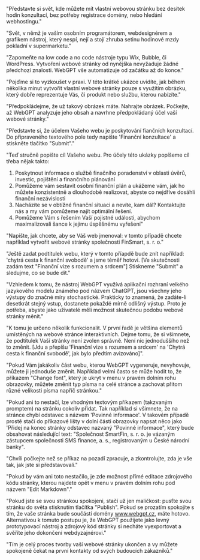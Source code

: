 "Představte si svět, kde můžete mít vlastní webovou stránku bez desítek hodin konzultací, bez potřeby registrace domény, nebo hledání webhostingu."

"Svět, v němž je vaším osobním programátorem, webdesignérem a grafikem nástroj, který nespí, nejí a stojí zhruba setinu hodinové mzdy pokladní v supermarketu."

"Zapomeňte na low code a no code nástroje typu Wix, Bubble, či WordPress. Vytvoření webové stránky od nynějška nevyžaduje žádné předchozí znalosti. WebGPT vše automatizuje od začátku až do konce."

"Pojďme si to vyzkoušet v praxi. V této krátké ukázce uvidíte, jak během několika minut vytvořit vlastní webové stránky pouze s využitím obrázku, který dobře reprezentuje Vás, či produkt nebo službu, kterou nabízíte."

"Předpokládejme, že už takový obrázek máte. Nahrajte obrázek. Počkejte, až WebGPT analyzuje jeho obsah a navrhne předpokládaný účel vaší webové stránky."

"Představte si, že účelem Vašeho webu je poskytování fiančních konzultací. Do připraveného textového pole tedy napište 'Finanční konzultace' a stiskněte tlačítko "Submit"."

"Teď stručně popište cíl Vašeho webu. Pro účely této ukázky popíšeme cíl třeba nějak takto:

1. Poskytnout informace o službě finačního poradenství v oblasti úvěrů, investic, pojištění a finančního plánování
2. Pomůžeme vám sestavit osobní finanční plán a ukážeme vám, jak ho můžete konzistentně a dlouhodobě realizovat, abyste co nejdříve dosáhli finanční nezávislosti
3. Nacházíte se v obtížné finanční situaci a nevíte, kam dál? Kontaktujte nás a my vám pomůžeme najít optimální řešení.
4. Pomůžeme Vám s řešením Vaší pojistné události, abychom maximalizovali šance k jejímu úspěšnému vyřešení"

"Napište, jak chcete, aby se Váš web jmenoval: v tomto případě chcete například vytvořit webové stránky společnosti FinSmart, s. r. o."

"Ještě zadat podtitulek webu, který v tomto příapdě bude znít například: 'chytrá cesta k finanční svobodě' a jsme téměř hotovi. [Ve skutečnosti zadám text "Finanční vize s rozumem a srdcem"] Stiskneme "Submit" a sledujme, co se bude dít."

"Vzhledem k tomu, že nástroj WebGPT využívá aplikační rozhraní velkého jazykového modelu známého pod názvem ChatGPT, jsou všechny jeho výstupy do značné míry stochastické. Prakticky to znamená, že zadáte-li desetkrát stejný vstup, dostanete pokaždé mírně odlišný výstup. Proto je potřeba, abyste jako uživatelé měli možnost skutečnou podobu webové stránky měnit."

"K tomu je určeno několik funkcionalit. V první řadě je většina elementů umístěných na webové stránce interaktivních. Dejme tomu, že si všimnete, že podtitulek Vaší stránky není zvolen správně. Není nic jednoduššího než to změnit. [Jdu a přepíšu 'Finanční vize s rozumem a srdcem' na 'Chytrá cesta k finanční svobodě', jak bylo předtím avizováno]".

"Pokud Vám jakákoliv část webu, kterou WebGPT vygeneruje, nevyhovuje, můžete ji jednoduše změnit. Například velmi často se může hodit to, že příkazem "Change font", který je ukryt v menu v pravém dolním rohu obrazovky, můžete změnit typ písma na celé stránce a zachovat přitom různé velikosti písma napříč stránkou."

"Pokud ani to nestačí, lze vhodným textovým příkazem (takzvaným promptem) na stránku cokoliv přidat. Tak například si všimnete, že na stránce chybí odstavec s názvem 'Povinné informace'. V takovém případě prostě stačí do příkazové lišty v dolní části obrazovky napsat něco jako 'Přidej na konec stránky odstavec nazvaný "Povinné informace", který bude obsahovat následující text: "Společnost SmartFin, s. r. o. je vázaným zástupcem společnosti SMS finance, a. s., registrovaným u České národní banky".

"Chvíli počkejte než se příkaz na pozadí zpracuje, a zkontrolujte, zda je vše tak, jak jste si představovali."

"Pokud by vám ani toto nestačilo, je zde možnost přímé editace zdrojového kódu stránky, kterou najdete opět v menu v pravém dolním rohu pod názvem "Edit Markdown"."

"Pokud jste se svou stránkou spokojeni, stačí už jen maličkost: pusťte svou stránku do světa stisknutím tlačítka "Publish". Pokud se prozatím spokojíte s tím, že vaše stránka bude součástí domény www.webgpt.cz, máte hotovo. Alternativou k tomuto postupu je, že WebGPT použijete jako levný prototypovací nástroj a zdrojový kód stránky si necháte vyexportovat a svěříte jeho dokončení webdyzajnérovi."

"Tím je celý proces tvorby vaší webové stránky ukončen a vy můžete spokojeně čekat na první kontakty od svých budoucích zákazníků."
